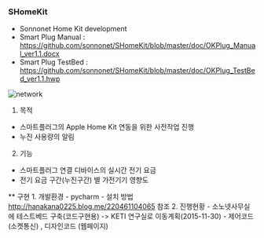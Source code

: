 ### SHomeKit
  - Sonnonet Home Kit development
  - Smart Plug Manual : https://github.com/sonnonet/SHomeKit/blob/master/doc/OKPlug_Manual_ver1.1.docx
  - Smart Plug TestBed :  https://github.com/sonnonet/SHomeKit/blob/master/doc/OKPlug_TestBed_ver1.1.hwp

![network](https://raw.githubusercontent.com/sonnonet/SHomeKit/master/img/network.png)

1. 목적
  - 스마트플러그의 Apple Home Kit 연동을 위한 사전작업 진행
  - 누진 사용량의 알림
  
2. 기능
  - 스마트플러그 연결 디바이스의 실시간 전기 요금
  - 전기 요금 구간(누진구간) 별 가전기기 영향도


** 구현
     1. 개발환경
       - pycharm 
       - 설치 방법 http://hanakana0225.blog.me/220461104065 참조
     2. 진행현황
       - 소노넷사무실에 테스트베드 구축(코드구현용) -> KETI 연구실로 이동계획(2015-11-30)
       - 제어코드 (소켓통신) , 디자인코드 (웹페이지) 
